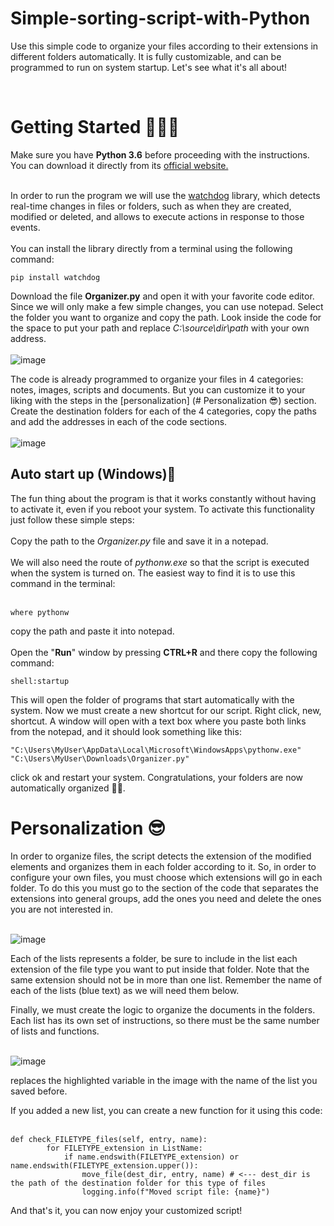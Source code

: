 # Simple-sorting-script-with-Python
Use this simple code to organize your files according to their extensions in different folders automatically. It is fully customizable, and can be programmed to run on system startup. Let's see what it's all about!

<br/>

<h1>Getting Started 👨‍🦯‍➡️</h1>
Make sure you have <b>Python 3.6</b> before proceeding with the instructions. You can download it directly from its <a href="https://www.python.org/downloads/release/python-360/">official website.<a/> <br/><br/>

In order to run the program we will use the <a href="https://python-watchdog.readthedocs.io/en/stable/">watchdog<a/> library, which detects real-time changes in files or folders, such as when they are created, modified or deleted, and allows to execute actions in response to those events. <br/><br/>
You can install the library directly from a terminal using the following command:<br/>

```
pip install watchdog
```

Download the file <b>Organizer.py</b> and open it with your favorite code editor. Since we will only make a few simple changes, you can use notepad. Select the folder you want to organize and copy the path. Look inside the code for the space to put your path and replace <i>C:\source\dir\path</i> with your own address.<br/><br/>
![image](https://github.com/user-attachments/assets/0f375630-9d70-486c-afb2-029b23f5f048)

The code is already programmed to organize your files in 4 categories: notes, images, scripts and documents. But you can customize it to your liking with the steps in the [personalization] (# Personalization 😎) section. Create the destination folders for each of the 4 categories, copy the paths and add the addresses in each of the code sections. <br/><br/>
![image](https://github.com/user-attachments/assets/08b6a930-1d6b-44d5-ab3d-8b00d90f2e1f)


<h2>Auto start up (Windows)🤖</h2>
The fun thing about the program is that it works constantly without having to activate it, even if you reboot your system. To activate this functionality just follow these simple steps:<br/><br/>
Copy the path to the <i>Organizer.py</i> file and save it in a notepad.<br/><br/>
We will also need the route of <i>pythonw.exe</i> so that the script is executed when the system is turned on. The easiest way to find it is to use this command in the terminal:<br/><br/>

```
where pythonw
```
copy the path and paste it into notepad. <br/><br/>
Open the "<b>Run</b>" window by pressing <b>CTRL+R</b> and there copy the following command:<br/>
```
shell:startup
```
This will open the folder of programs that start automatically with the system. Now we must create a new shortcut for our script. Right click, new, shortcut. A window will open with a text box where you paste both links from the notepad, and it should look something like this:

```
"C:\Users\MyUser\AppData\Local\Microsoft\WindowsApps\pythonw.exe" "C:\Users\MyUser\Downloads\Organizer.py"

```
click ok and restart your system. Congratulations, your folders are now automatically organized 🥳🎉.

# Personalization 😎

In order to organize files, the script detects the extension of the modified elements and organizes them in each folder according to it. So, in order to configure your own files, you must choose which extensions will go in each folder. To do this you must go to the section of the code that separates the extensions into general groups, add the ones you need and delete the ones you are not interested in. <br/><br/> 

![image](https://github.com/user-attachments/assets/3546d922-3b7f-4c3c-9371-2f6f6469f0cd)


Each of the lists represents a folder, be sure to include in the list each extension of the file type you want to put inside that folder. Note that the same extension should not be in more than one list. Remember the name of each of the lists (blue text) as we will need them below.

Finally, we must create the logic to organize the documents in the folders. Each list has its own set of instructions, so there must be the same number of lists and functions. <br/><br/> 

![image](https://github.com/user-attachments/assets/e89c62f5-0c83-458c-8a07-c56e2db68499)


replaces the highlighted variable in the image with the name of the list you saved before.

If you added a new list, you can create a new function for it using this code: <br/><br/> 

```
def check_FILETYPE_files(self, entry, name):  
        for FILETYPE_extension in ListName:
            if name.endswith(FILETYPE_extension) or name.endswith(FILETYPE_extension.upper()):
                move_file(dest_dir, entry, name) # <--- dest_dir is the path of the destination folder for this type of files
                logging.info(f"Moved script file: {name}")
```

And that's it, you can now enjoy your customized script!
